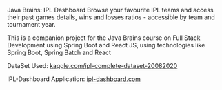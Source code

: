 Java Brains: IPL Dashboard Browse your favourite IPL teams and access their past games details, wins and losses ratios - accessible by team and tournament year.

This is a companion project for the Java Brains course on Full Stack Development using Spring Boot and React JS, using technologies like Spring Boot, Spring Batch and React

DataSet Used: [kaggle.com/ipl-complete-dataset-20082020](https://www.kaggle.com/patrickb1912/ipl-complete-dataset-20082020/metadata)

IPL-Dashboard Application: [ipl-dashboard.com](http://144.24.158.67)

